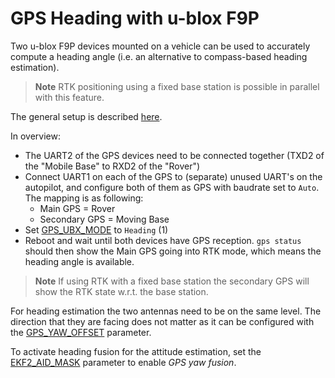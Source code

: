 # GPS Heading with u-blox F9P

Two u-blox F9P devices mounted on a vehicle can be used to accurately compute a heading angle (i.e. an alternative to compass-based heading estimation).

> **Note** RTK positioning using a fixed base station is possible in parallel with this feature.

The general setup is described [here](https://www.u-blox.com/sites/default/files/ZED-F9P-MovingBase_AppNote_%28UBX-19009093%29.pdf).

In overview:
- The UART2 of the GPS devices need to be connected together (TXD2 of the "Mobile Base" to RXD2 of the "Rover")
- Connect UART1 on each of the GPS to (separate) unused UART's on the autopilot, and configure both of them as GPS with baudrate set to `Auto`.
  The mapping is as following:
  - Main GPS = Rover
  - Secondary GPS = Moving Base
- Set [GPS_UBX_MODE](../advanced_config/parameter_reference.md#GPS_UBX_MODE) to `Heading` (1)
- Reboot and wait until both devices have GPS reception.
  `gps status` should then show the Main GPS going into RTK mode, which means the heading angle is available.

> **Note** If using RTK with a fixed base station the secondary GPS will show the RTK state w.r.t. the base station.

For heading estimation the two antennas need to be on the same level.
The direction that they are facing does not matter as it can be configured with the [GPS_YAW_OFFSET](../advanced_config/parameter_reference.md#GPS_YAW_OFFSET) parameter.

To activate heading fusion for the attitude estimation, set the [EKF2_AID_MASK](../advanced_config/parameter_reference.md#EKF2_AID_MASK) parameter to enable *GPS yaw fusion*.
